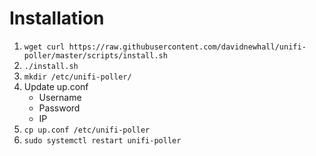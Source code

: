 # Installation

1. `wget curl https://raw.githubusercontent.com/davidnewhall/unifi-poller/master/scripts/install.sh`
1. `./install.sh`
1. `mkdir /etc/unifi-poller/`
1. Update up.conf
    * Username
    * Password
    * IP
1. `cp up.conf /etc/unifi-poller`
1. `sudo systemctl restart unifi-poller`
